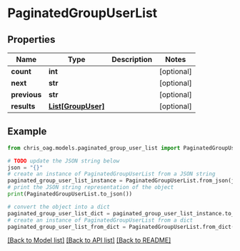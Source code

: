 # PaginatedGroupUserList


## Properties

Name | Type | Description | Notes
------------ | ------------- | ------------- | -------------
**count** | **int** |  | [optional] 
**next** | **str** |  | [optional] 
**previous** | **str** |  | [optional] 
**results** | [**List[GroupUser]**](GroupUser.md) |  | [optional] 

## Example

```python
from chris_oag.models.paginated_group_user_list import PaginatedGroupUserList

# TODO update the JSON string below
json = "{}"
# create an instance of PaginatedGroupUserList from a JSON string
paginated_group_user_list_instance = PaginatedGroupUserList.from_json(json)
# print the JSON string representation of the object
print(PaginatedGroupUserList.to_json())

# convert the object into a dict
paginated_group_user_list_dict = paginated_group_user_list_instance.to_dict()
# create an instance of PaginatedGroupUserList from a dict
paginated_group_user_list_from_dict = PaginatedGroupUserList.from_dict(paginated_group_user_list_dict)
```
[[Back to Model list]](../README.md#documentation-for-models) [[Back to API list]](../README.md#documentation-for-api-endpoints) [[Back to README]](../README.md)


